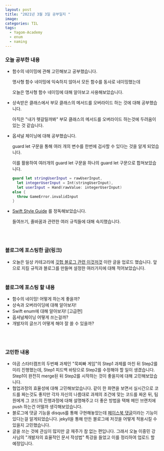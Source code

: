 ```yaml
---
layout: post
title: "2021년 3월 3일 공부일지 "
image:
categories: TIL
tags:
  - Yagom-Academy
  - enum
  - naming
---
```




### 오늘 공부한 내용

- 함수의 네이밍에 관해 고민해보고 공부했습니다.

  명사형 함수 네이밍에 익숙하지 않아서 모든 함수를 동사로 네이밍했는데

  오늘은 명사형 함수 네이밍에 대해 알아보고 사용해보았습니다.

- 상속받은 클래스에서 부모 클래스의 메서드를 오버라이드 하는 것에 대해 공부했습니다.

  아직은 "내가 헷갈릴까봐" 부모 클래스의 메서드를 오버라이드 하는것에 두려움이 있는 것 같습니다.

- 옵셔널 체이닝에 대해 공부했습니다.

  guard let 구문을 통해 여러 개의 변수를 한번에 검사할 수 있다는 것을 알게 되었습니다. 

  이를 활용하여 여러개의 guard let 구문을 하나의 guard let 구문으로 합쳐보았습니다.

  ```swift
  guard let stringUserInput = rawUserInput,
  	let integerUserInput = Int(stringUserInput),
  	let userInput = Hand(rawValue: integerUserInput)
  else {
  	throw GameError.invalidInput
  }
  ```

- [Swift Style Guide](https://awesomeopensource.com/project/StyleShare/swift-style-guide#%EC%A4%84%EB%B0%94%EA%BF%88) 를 정독해보았습니다. 

  들여쓰기, 줄바꿈과 관련한 여러 규칙들에 대해 숙지했습니다.

<br/><br/>

### 블로그에 포스팅한 글(링크)

- 오늘은 일상 카테고리에 [깃헙 블로그 관련 이것저것](https://neph3779.github.io/%EC%9D%BC%EC%83%81/%EB%B8%94%EB%A1%9C%EA%B7%B8-%EA%B4%80%EB%A0%A8-%EC%9E%A1%EB%8B%A4%ED%95%9C-%EB%82%B4%EC%9A%A9%EB%93%A4/) 이란 글을 업로드 했습니다. 앞으로 지킬 규칙과 블로그를 만들며 설정한 여러가지에 대해 적어보았습니다.
<br/><br/>
### 블로그에 포스팅 할 내용

- 함수의 네이밍! 어떻게 하는게 좋을까?
- 상속과 오버라이딩에 대해 알아보자!
- Swift enum에 대해 알아보자! [고급편]
- 옵셔널체이닝 어떻게 쓰는걸까?
- 개발자의 글쓰기 어떻게 해야 잘 쓸 수 있을까?


<br/><br/>
### 고민한 내용

- 야곰 스타터캠프의 두번째 과제인 "묵찌빠 게임"의 Step1 과제를 마친 뒤 Step2를 미리 진행했는데, Step1 피드백 바탕으로 Step2를 수정해야 할 일이 생겼습니다. Step1이 완전히 merge된 뒤 Step2를 시작하는 것이 좋을지에 대해 고민해보았습니다.
- 협업과정의 효율성에 대해 고민해보았습니다. 같이 한 화면을 보면서 실시간으로 코드를 짜는것도 좋지만 각자 자신의 나름대로 과제의 조건에 맞는 코드를 짜온 뒤, 팀원에게 그 코드의 진행과정에 대해 설명해주고 더 좋은 방법을 택해 메인 브랜치에 push 하는건 어떨까 생각해보았습니다. 
- 블로그에 댓글 기능을 disqus를 통해 구현해놓았는데 [페이스북 댓글](https://developers.facebook.com/docs/plugins/comments/)이라는 기능이 있다는걸 알게되었습니다. jekyll을 통해 만든 블로그에 저것을 어떻게 적용시킬 수 있을지 고민했습니다.
- 글을 쓰는 것에 관심이 많지만 글 재주가 참 없는 편입니다. 그래서 오늘 이중민 강사님의 "개발자의 효율적인 문서 작성법" 특강을 들었고 이를 정리하여 업로드 할 예정입니다.